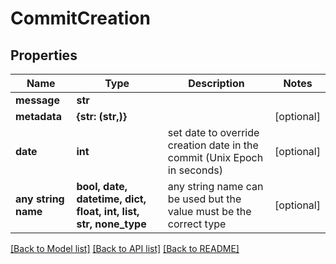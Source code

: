 # CommitCreation


## Properties
Name | Type | Description | Notes
------------ | ------------- | ------------- | -------------
**message** | **str** |  | 
**metadata** | **{str: (str,)}** |  | [optional] 
**date** | **int** | set date to override creation date in the commit (Unix Epoch in seconds) | [optional] 
**any string name** | **bool, date, datetime, dict, float, int, list, str, none_type** | any string name can be used but the value must be the correct type | [optional]

[[Back to Model list]](../README.md#documentation-for-models) [[Back to API list]](../README.md#documentation-for-api-endpoints) [[Back to README]](../README.md)


